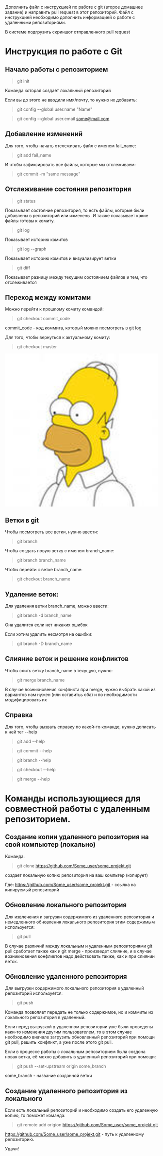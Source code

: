 Дополнить файл с инструкцией по работе с git (второе домашнее задание) и направить pull request в этот репозиторий. Файл с инструкцией необходимо дополнить информацией о работе с удаленными репозиториями.

В системе подгрузить скриншот отправленного pull request


# Инструкция по работе с Git

## Начало работы с репозиторием
> git init

Команда которая создаёт локальный репозиторий

Если вы до этого не вводили имя/почту, то нужно их добавить:
> git config --global user.name "Name"

> git config --global user.email some@mail.com


## Добавление изменений

Для того, чтобы начать отслеживать файл с именем fail_name:
> git add fail_name

И чтобы зафиксировать все файлы, которые мы отслеживаем:
> git commit -m "same message"

## Отслеживание состояния репозитория 
> git status

Показывает состояние репозитория, то есть файлы, которые были добавлены в репозиторий или изменены. И также показывает какие файлы готовы к комиту.

> git log

Показывает историю комитов

> git log --graph

Показывает историю комитов  и визуализирует ветки

> git diff

Показывает разницу между текущим состоянием файлов и тем, что отслеживается

## Переход между комитами
Можно перейти к прошлому комиту командой:
> git checkout commit_code

commit_code - код коммита, который можно посмотреть в git log

Для того, чтобы вернуться к актуальному комиту:

> git checkout master

![Упс...](Gomer.jpg)

## Ветки в git

Чтобы посмотреть все ветки, нужно ввести:
> git branch

Чтобы создать новую ветку с именем branch_name:
> git branch branch_name

Чтобы перейти к ветке branch_name:
> git checkout branch_name

## Удаление веток:
Для удаления ветки branch_name, можно ввести:
> git branch -d branch_name

Она удалится если нет никаких ошибок

Если хотим удалить несмотря на ошибки:
> git branch -D branch_name

## Слияние веток и решение конфликтов

Чтобы слить ветку branch_name в текущую, нужно:
> git merge branch_name

В случае возникновения конфликта при merge, нужно выбрать какой из вариантов нам нужен (или оставитьь оба) и по необходимости модифицировать их

## Справка
Для того, чтобы вызвать справку по какой-то команде, нужно дописать к ней тег --help
> git add --help

> git commit --help

> git branch --help

> git checkout --help

> git merge --help

# Команды использующиеся для совместной работы с удаленным репозиторием.

## Создание копии удаленного репозитория на свой компьютер (локально)

Команда:
> git clone https://github.com/Some_user/some_projekt.git

создает локальную копию репозитория на ваш компьтер (копирует)

Где: https://github.com/Some_user/some_projekt.git - ссылка на кипируемый репозиторий

## Обновление локального репозитория

Для извлечения и загрузки содержимого из удаленного репозитория и немедленного обновления локального репозитория этим содержимым используется:

> git pull

В случае различий между локальным и удаленным репозиториями git pull сработает также как и git merge - произведет слияние, и в случае возникновения конфликтов надо действовать также, как и при слиянии веток.

## Обновление удаленного репозитория

Для выгрузки содержимого локального репозитория в удаленный репозиторий используется:

> git push

Команда позволяет передать не только содержимое, но и коммиты из локального репозитория в удаленный.

Если перед выгрузкой в удаленном репозитории уже были проведены каки-то изменения другим пользователем, то в этом случае необходимо вначале загрузить обновленный репозиторий при помощи git pull, решить конфликт, а уже после этого git pull.

Если в процессе работы с локальным репозиторием была создона новая ветка, её мохно добавить в удаленный репозиторий при помощи:

> git push --set-upstream origin some_branch

some_branch - название созданной ветки

## Создание удаленного репозитория из локального

Если есть локальный репозиторий и необходимо создать его удаленную копию, то поможет команда:
> git remote add origion https://github.com/Some_user/some_projekt.git 

https://github.com/Some_user/some_projekt.git - путь к удаленному репозиторию.

Удачи!
